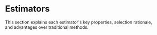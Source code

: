 # Estimators

This section explains each estimator's key properties, selection rationale, and advantages over traditional methods.

<!-- INCLUDE manual/estimators/center.md -->

<!-- INCLUDE manual/estimators/spread.md -->

<!-- INCLUDE manual/estimators/volatility.md -->

<!-- INCLUDE manual/estimators/precision.md -->

<!-- INCLUDE manual/estimators/med-shift.md -->

<!-- INCLUDE manual/estimators/med-ratio.md -->

<!-- INCLUDE manual/estimators/med-spread.md -->

<!-- INCLUDE manual/estimators/med-disparity.md -->
